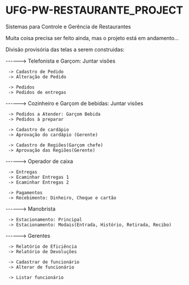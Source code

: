 # UFG-PW-RESTAURANTE_PROJECT
Sistemas para Controle e Gerência de Restaurantes

Muita coisa precisa ser feito ainda, mas o projeto está em andamento...

Divisão provisória das telas a serem construidas:

------> Telefonista e Garçom: Juntar visões

     -> Cadastro de Pedido
     -> Alteração de Pedido
     
     -> Pedidos
     -> Pedidos de entregas

------> Cozinheiro e Garçom de bebidas: Juntar visões

     -> Pedidos a Atender: Garçom Bebida
     -> Pedidos à preparar
     
     -> Cadastro de cardápio	
     -> Aprovação do cardápio (Gerente)

     -> Cadastro de Regiões(Garçom chefe)	
     -> Aprovação das Regiões(Gerente)
	
	

------> Operador de caixa

     -> Entregas
     -> Ecaminhar Entregas 1
     -> Ecaminhar Entregas 2

     -> Pagamentos
     -> Recebimento: Dinheiro, Cheque e cartão


------> Manobrista

     -> Estacionamento: Principal
     -> Estacionamento: Modais(Entrada, Histório, Retirada, Recibo)


------> Gerentes

     -> Relatório de Eficiência
     -> Relatório de Devoluções
     
     -> Cadastrar de funcionário
     -> Alterar de funcionário
     
     -> Listar funcionário

